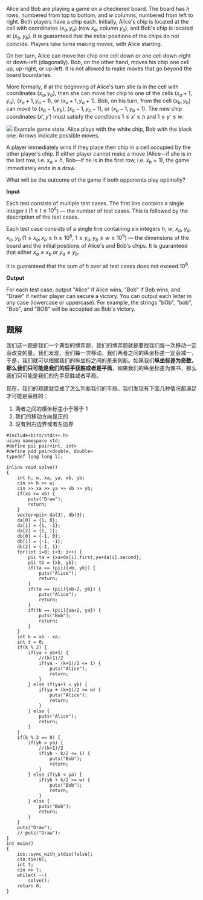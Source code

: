 Alice and Bob are playing a game on a checkered board. The board has $h$ rows, numbered from top to bottom, and $w$ columns, numbered from left to right. Both players have a chip each. Initially, Alice's chip is located at the cell with coordinates $(x_a, y_a)$ (row $x_a$, column $y_a$), and Bob's chip is located at $(x_b, y_b)$. It is guaranteed that the initial positions of the chips do not coincide. Players take turns making moves, with Alice starting.

On her turn, Alice can move her chip one cell down or one cell down-right or down-left (diagonally). Bob, on the other hand, moves his chip one cell up, up-right, or up-left. It is not allowed to make moves that go beyond the board boundaries.

More formally, if at the beginning of Alice's turn she is in the cell with coordinates $(x_a, y_a)$, then she can move her chip to one of the cells $(x_a + 1, y_a)$, $(x_a + 1, y_a - 1)$, or $(x_a + 1, y_a + 1)$. Bob, on his turn, from the cell $(x_b, y_b)$ can move to $(x_b - 1, y_b)$, $(x_b - 1, y_b - 1)$, or $(x_b - 1, y_b + 1)$. The new chip coordinates $(x', y')$ must satisfy the conditions $1 \le x' \le h$ and $1 \le y' \le w$.

![](https://espresso.codeforces.com/dbc362298c0158c22f271eca8a6d5611b3ae09a5.png) Example game state. Alice plays with the white chip, Bob with the black one. Arrows indicate possible moves.

A player immediately wins if they place their chip in a cell occupied by the other player's chip. If either player cannot make a move (Alice—if she is in the last row, i.e. $x_a = h$, Bob—if he is in the first row, i.e. $x_b = 1$), the game immediately ends in a draw.

What will be the outcome of the game if both opponents play optimally?

**Input**

Each test consists of multiple test cases. The first line contains a single integer $t$ ($1 \le t \le 10^4$) — the number of test cases. This is followed by the description of the test cases.

Each test case consists of a single line containing six integers $h$, $w$, $x_a$, $y_a$, $x_b$, $y_b$ ($1 \le x_a, x_b \le h \le 10^6$, $1 \le y_a, y_b \le w \le 10^9$) — the dimensions of the board and the initial positions of Alice's and Bob's chips. It is guaranteed that either $x_a \ne x_b$ or $y_a \ne y_b$.

It is guaranteed that the sum of $h$ over all test cases does not exceed $10^6$.

**Output**

For each test case, output "Alice" if Alice wins, "Bob" if Bob wins, and "Draw" if neither player can secure a victory. You can output each letter in any case (lowercase or uppercase). For example, the strings "bOb", "bob", "Bob", and "BOB" will be accepted as Bob's victory.

## 题解
我们这一题是我们一个典型的博弈题，我们的博弈题就是要找我们每一次移动一定会改变的量。我们发现，我们每一次移动，我们两者之间的纵坐标差一定会减一，于是，我们就可以根据我们的纵坐标之间的差来判断。如果我们**纵坐标差为奇数，那么我们只可能是我们的后手获胜或者是平局**，如果我们的纵坐标差为偶书，那么我们只可能是我们的先手获胜或者平局。

现在，我们的观建就变成了怎么判断我们的平局。我们发现有下面几种情况都满足才可能是获胜的：
1. 两者之间的横坐标差小于等于 1
2. 我们的移动方向是正的
3. 没有到右边界或者左边界

```
#include<bits/stdc++.h>
using namespace std;
#define pii pair<int, int>
#define pdd pair<double, double>
typedef long long ll;

inline void solve()
{
    int h, w, xa, ya, xb, yb;
    cin >> h >> w;
    cin >> xa >> ya >> xb >> yb;
    if(xa >= xb) {
        puts("Draw");
        return;
    }
    vector<pii> da(3), db(3);
    da[0] = {1, 0};
    da[1] = {1, -1};
    da[2] = {1, 1};
    db[0] = {-1, 0};
    db[1] = {-1, -1};
    db[2] = {-1, 1};
    for(int i=0; i<3; i++) {
        pii ta = {xa+da[i].first,ya+da[i].second};
        pii tb = {xb, yb};
        if(ta == (pii){xb, yb}) {
            puts("Alice");
            return;
        }
        if(ta == (pii){xb-2, yb}) {
            puts("Alice");
            return;
        }
        if(tb == (pii){xa+2, ya}) {
            puts("Bob");
            return;
        }
    }
    int k = xb - xa;
    int t = 0;
    if(k % 2) {
        if(ya > yb+1) {
            //(k+1)/2
            if(ya - (k+1)/2 <= 1) {
                puts("Alice");
                return;
            } 
        } else if(ya+1 < yb) {
            if(ya + (k+1)/2 >= w) {
                puts("Alice");
                return;
            }
        } else {
            puts("Alice");
            return;
        }
    }
    if(k % 2 == 0) {
        if(yb > ya) {
            //(k+1)/2
            if(yb - k/2 <= 1) {
                puts("Bob");
                return;
            } 
        } else if(yb < ya) {
            if(yb + k/2 >= w) {
                puts("Bob");
                return;
            }
        } else {
            puts("Bob");
            return;
        }
    }
    puts("Draw");
    // puts("Draw");
}
int main()
{
    ios::sync_with_stdio(false);
    cin.tie(0);
    int t;
    cin >> t;
    while(t --)
        solve();
    return 0;
}
```